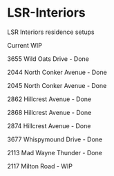# LSR-Interiors
LSR Interiors residence setups

Current WIP

3655 Wild Oats Drive - Done

2044 North Conker Avenue - Done

2045 North Conker Avenue - Done

2862 Hillcrest Avenue - Done

2868 Hillcrest Avenue - Done

2874 Hillcrest Avenue - Done

3677 Whispymound Drive - Done

2113 Mad Wayne Thunder - Done

2117 Milton Road - WIP
